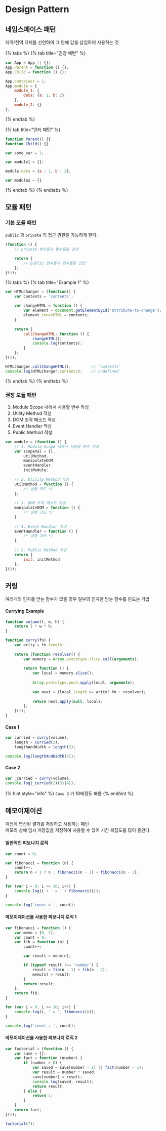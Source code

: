 # Design Pattern

## 네임스페이스 패턴

지역/전역 객체를 선언하여 그 안에 값을 삽입하여 사용하는 것

{% tabs %}
{% tab title="권장 패턴" %}
```javascript
var App = App || {};
App.Parent = function () {};
App.Child = function () {};

App.container = 1;
App.module = {
    module_1: {
        data: {a: 1, b: 2}
    },
    module_2: {}
};
```
{% endtab %}

{% tab title="안티 패턴" %}
```javascript
function Parent() {} 
function Child() {} 

var some_var = 1;

var module1 = {}; 

module.data = {a : 1, b : 2}; 

var module2 = {}
```
{% endtab %}
{% endtabs %}

## 모듈 패턴

### 기본 모듈 패턴 

`public` 과 `private` 의 접근 권한을 가능하게 한다.

```javascript
(function () {
    // private 변수들과 함수들을 선언
    
    return {
        // public 변수들과 함수들을 선언
    };
}());
```

{% tabs %}
{% tab title="Example 1" %}
```javascript
var HTMLChanger = (function() {
    var contents = 'contents';
    
    var changeHTML = function () {
        var element = document.getElementById('attribute-to-change');
        element.innerHTML = contents;
    }
    
    return {
        callChangeHTML: function () {
            changeHTML();
            console.log(contents);
        }
    };
}());

HTMLChanger.callChangeHTML();         // 'contents'
console.log(HTMLChanger.contents);    // undefined
```
{% endtab %}
{% endtabs %}

### 권장 모듈 패턴

1. Module Scope 내에서 사용할 변수 작성
2. Utility Method 작성 
3. DOM 조작 메소드 작성
4. Event Handler 작성
5. Public Method 작성

```javascript
var module = (function () {
    // 1. Module Scope 내에서 사용할 변수 작성
    var scopeVal = {},
        utilMethod,
        manipulateDOM,
        eventHandler,
        initModule;
    
    // 2. Utility Method 작성
    utilMethod = function () {
        /* 실행 코드 */
    };
    
    // 3. DOM 조작 메소드 작성
    manipulateDOM = function () {
        /* 실행 코드 */
    }
    
    // 4. Event Handler 작성
    eventHandler = function () {
        /* 실행 코드 */
    }
    
    // 5. Public Method 작성 
    return {
        init: initMethod
    };
}());
```

## 커링

여러개의 인자를 받는 함수가 있을 경우 일부의 인자만 받는 함수를 만드는 기법

#### Currying Example

```javascript
function volume(l, w, h) {
    return l * w * h;
}

function curry(fn) {
    var arity = fn.length;
    
    return (function resolver() {
        var memory = Array.prototype.slice.call(arguments);
        
        return function () {
            var local = memory.slice();
            
            Array.prototype.push.apply(local, arguments);
            
            var next = (local.length >= arity? fn : resolver);
            
            return next.apply(null, local);
        };
    }());
}
```

####  Case 1

```javascript
var curried = curry(volume),    
    length = curried(2),    
    lengthAndWidth = length(3);    

console.log(lengthAndWidth(4));
```

#### Case 2

```javascript
var _curried = curry(volume);
console.log(_curried(2)(3)(4));
```

{% hint style="info" %}
`Case 2` 가 10배정도 빠름
{% endhint %}

## 메모이제이션 

이전에 연산된 결과를 저장하고 사용하는 패턴   
메모리 상에 임시 저장값을 저장하여 사용할 수 있어 시간 복잡도를 많이 줄인다.

#### 일반적인 피보나치 로직

```javascript
var count = 0;

var fibonacci = function (n) {
    count++;
    return n < 2 ? n : fibonacci(n - 1) + fibonacci(n - 2);
}

for (var i = 0; i <= 10; i++) {
    console.log(i + ' = ' + fibonacci(i));
}

console.log('count = ', count);
```

#### 메모이제이션을 사용한 피보나치 로직 1

```javascript
var fibonacci = function () {
    var memo = [0, 1];
    var count = 0;
    var fib = function (n) {
        count++;

        var result = meno[n];

        if (typeof result !== 'number') {
            result = fib(n - 1) + fib(n - 2);
            memo[n] = result;
        }
        return result;
    };
    return fib;
}

for (var i = 0; i <= 10; i++) {
    console.log(i, ' = ', fibonacci(i));
}

console.log('count : ', count);
```

#### 메모이제이션을 사용한 피보나치 로직 2

```javascript
var factorial = (function () {
    var save = {};
    var fact = function (number) {
        if (number > 0) {
            var saved = save[number - 1] || fact(number - 1);
            var result = number * saved;
            save[number] = result;
            console.log(saved, result);
            return result;
        } else {
            return 1;
        }
    }
    return fact;
}());

factorial(7);
```

